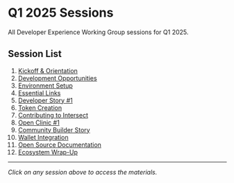 # Q1 2025 Sessions

All Developer Experience Working Group sessions for Q1 2025.

## Session List

1. [Kickoff & Orientation](./01-kickoff-orientation/readme.md)
2. [Development Opportunities](./02-dev-opportunities/readme.md)
3. [Environment Setup](./03-environment-setup/readme.md)
4. [Essential Links](./04-essential-links/readme.md)
5. [Developer Story #1](./05-developer-story-1/readme.md)
6. [Token Creation](./06-token-creation/readme.md)
7. [Contributing to Intersect](./07-contributing-intersect/readme.md)
8. [Open Clinic #1](./08-open-clinic-1/readme.md)
9. [Community Builder Story](./09-community-builder-story/readme.md)
10. [Wallet Integration](./10-wallet-integration/readme.md)
11. [Open Source Documentation](./11-open-source-docs/readme.md)
12. [Ecosystem Wrap-Up](./12-ecosystem-wrapup/readme.md)

---

*Click on any session above to access the materials.*

